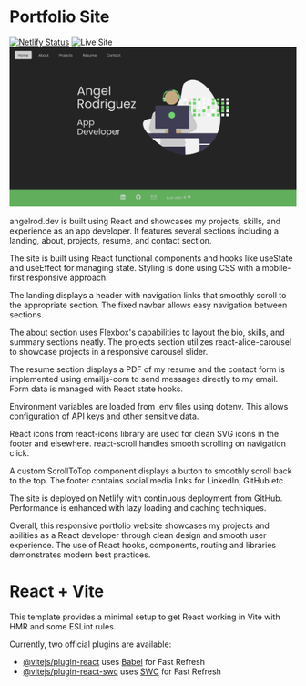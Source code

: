 # Portfolio Site
[![Netlify Status](https://api.netlify.com/api/v1/badges/956c3c68-b48b-410e-abef-4c540052bd94/deploy-status)](https://app.netlify.com/sites/angelrod/deploys) ![Live Site](https://angelrod.dev/ 'Live website')
![Homepage image](./src/assets/images/portfolio-image.png 'Screenshot of portfolio homepage')

angelrod.dev is built using React and showcases my projects, skills, and experience as an app developer. It features several sections including a landing, about, projects, resume, and contact section.

The site is built using React functional components and hooks like useState and useEffect for managing state. Styling is done using CSS with a mobile-first responsive approach.

The landing displays a header with navigation links that smoothly scroll to the appropriate section. The fixed navbar allows easy navigation between sections.

The about section uses Flexbox's capabilities to layout the bio, skills, and summary sections neatly. The projects section utilizes react-alice-carousel to showcase projects in a responsive carousel slider.

The resume section displays a PDF of my resume and the contact form is implemented using emailjs-com to send messages directly to my email. Form data is managed with React state hooks.

Environment variables are loaded from .env files using dotenv. This allows configuration of API keys and other sensitive data.

React icons from react-icons library are used for clean SVG icons in the footer and elsewhere. react-scroll handles smooth scrolling on navigation click.

A custom ScrollToTop component displays a button to smoothly scroll back to the top. The footer contains social media links for LinkedIn, GitHub etc.

The site is deployed on Netlify with continuous deployment from GitHub. Performance is enhanced with lazy loading and caching techniques.

Overall, this responsive portfolio website showcases my projects and abilities as a React developer through clean design and smooth user experience. The use of React hooks, components, routing and libraries demonstrates modern best practices.

# React + Vite

This template provides a minimal setup to get React working in Vite with HMR and some ESLint rules.

Currently, two official plugins are available:

- [@vitejs/plugin-react](https://github.com/vitejs/vite-plugin-react/blob/main/packages/plugin-react/README.md) uses [Babel](https://babeljs.io/) for Fast Refresh
- [@vitejs/plugin-react-swc](https://github.com/vitejs/vite-plugin-react-swc) uses [SWC](https://swc.rs/) for Fast Refresh
